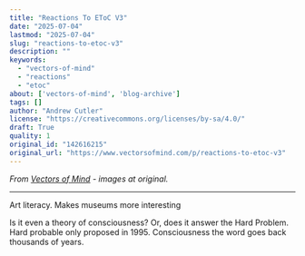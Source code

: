 ```yaml
---
title: "Reactions To EToC V3"
date: "2025-07-04"
lastmod: "2025-07-04"
slug: "reactions-to-etoc-v3"
description: ""
keywords:
  - "vectors-of-mind"
  - "reactions"
  - "etoc"
about: ['vectors-of-mind', 'blog-archive']
tags: []
author: "Andrew Cutler"
license: "https://creativecommons.org/licenses/by-sa/4.0/"
draft: True
quality: 1
original_id: "142616215"
original_url: "https://www.vectorsofmind.com/p/reactions-to-etoc-v3"
---
```

*From [Vectors of Mind](https://www.vectorsofmind.com/p/reactions-to-etoc-v3) - images at original.*

---

Art literacy. Makes museums more interesting

Is it even a theory of consciousness? Or, does it answer the Hard Problem. Hard probable only proposed in 1995. Consciousness the word goes back thousands of years. 
